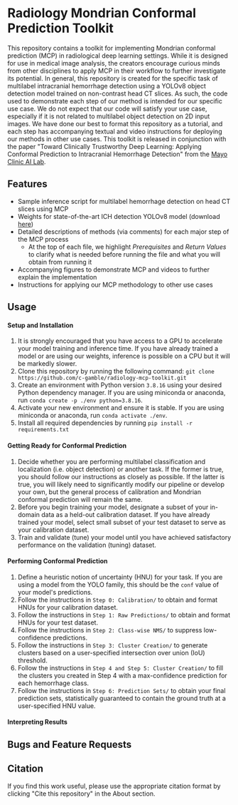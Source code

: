 # Radiology Mondrian Conformal Prediction Toolkit
This repository contains a toolkit for implementing Mondrian conformal prediction (MCP) in radiological deep learning settings. While it is designed for use in medical image analysis, the creators encourage curious minds from other disciplines to apply MCP in their workflow to further investigate its potential. In general, this repository is created for the specific task of multilabel intracranial hemorrhage detection using a YOLOv8 object detection model trained on non-contrast head CT slices. As such, the code used to demonstrate each step of our method is intended for our specific use case. We do not expect that our code will satisfy your use case, especially if it is not related to multilabel object detection on 2D input images. We have done our best to format this repository as a tutorial, and each step has accompanying textual and video instructions for deploying our methods in other use cases. This toolkit is released in conjunction with the paper "Toward Clinically Trustworthy Deep Learning: Applying Conformal Prediction to Intracranial Hemorrhage Detection" from the [Mayo Clinic AI Lab](https://mayo-radiology-informatics-lab.github.io/MIDeL/index.html).

## Features
- Sample inference script for multilabel hemorrhage detection on head CT slices using MCP 
- Weights for state-of-the-art ICH detection YOLOv8 model (download [here](https://cq500-mcp.s3.amazonaws.com/yolo-v8-final-weights.pt))
- Detailed descriptions of methods (via comments) for each major step of the MCP process
    - At the top of each file, we highlight *Prerequisites* and *Return Values* to clarify what is needed before running the file and what you will obtain from running it
- Accompanying figures to demonstrate MCP and videos to further explain the implementation
- Instructions for applying our MCP methodology to other use cases

## Usage
#### Setup and Installation
1. It is strongly encouraged that you have access to a GPU to accelerate your model training and inference time. If you have already trained a model or are using our weights, inference is possible on a CPU but it will be markedly slower.
2. Clone this repository by running the following command: ```git clone https://github.com/c-gamble/radiology-mcp-toolkit.git```
3. Create an environment with Python version ```3.8.16``` using your desired Python dependency manager. If you are using miniconda or anaconda, run ```conda create -p ./env python=3.8.16```.
4. Activate your new environment and ensure it is stable. If you are using miniconda or anaconda, run ```conda activate ./env```.
5. Install all required dependencies by running ```pip install -r requirements.txt```
#### Getting Ready for Conformal Prediction
1. Decide whether you are performing multilabel classification and localization (i.e. object detection) or another task. If the former is true, you should follow our instructions as closely as possible. If the latter is true, you will likely need to significantly modify our pipeline or develop your own, but the general process of calibration and Mondrian conformal prediction will remain the same.
2. Before you begin training your model, designate a subset of your in-domain data as a held-out calibration dataset. If you have already trained your model, select small subset of your test dataset to serve as your calibration dataset.
3. Train and validate (tune) your model until you have achieved satisfactory performance on the validation (tuning) dataset.
#### Performing Conformal Prediction
1.  Define a heuristic notion of uncertainty (HNU) for your task. If you are using a model from the YOLO family, this should be the ```conf``` value of your model's predictions.
2. Follow the instructions in ```Step 0: Calibration/``` to obtain and format HNUs for your calibration dataset.
3. Follow the instructions in ```Step 1: Raw Predictions/``` to obtain and format HNUs for your test dataset.
4. Follow the instructions in ```Step 2: Class-wise NMS/``` to suppress low-confidence predictions.
5. Follow the instructions in ```Step 3: Cluster Creation/``` to generate clusters based on a user-specified intersection over union (IoU) threshold.
6. Follow the instructions in ```Step 4 and Step 5: Cluster Creation/``` to fill the clusters you created in Step 4 with a max-confidence prediction for each hemorrhage class.
7. Follow the instructions in ```Step 6: Prediction Sets/``` to obtain your final prediction sets, statistically guaranteed to contain the ground truth at a user-specified HNU value.
#### Interpreting Results

## Bugs and Feature Requests

## Citation
If you find this work useful, please use the appropriate citation format by clicking "Cite this repository" in the About section.
